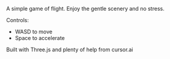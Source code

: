 A simple game of flight. Enjoy the gentle scenery and no stress.

Controls:
- WASD to move
- Space to accelerate

Built with Three.js and plenty of help from cursor.ai